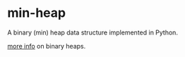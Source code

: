 # min-heap

A binary (min) heap data structure implemented in Python.

[more info](https://en.wikipedia.org/wiki/Binary_heap) on binary heaps.


